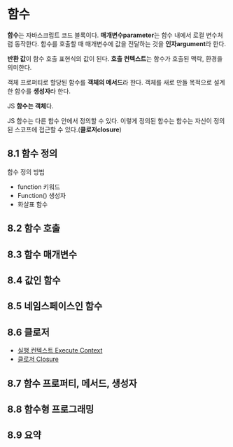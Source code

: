 # 함수

**함수**는 자바스크립트 코드 블록이다. 
**매개변수parameter**는 함수 내에서 로컬 변수처럼 동작한다. 
함수를 호출할 때 매개변수에 값을 전달하는 것을 **인자argument**라 한다.

**반환 값**이 함수 호출 표현식의 값이 된다.
**호출 컨텍스트**는 함수가 호출된 맥락, 환경을 의미한다.

객체 프로퍼티로 할당된 함수를 **객체의 메서드**라 한다.
객체를 새로 만들 목적으로 설계한 함수를 **생성자**라 한다.

JS **함수는 객체**다.

JS 함수는 다른 함수 안에서 정의할 수 있다. 
이렇게 정의된 함수는 함수는 자신이 정의된 스코프에 접근할 수 있다.(**클로저closure**)

## 8.1 함수 정의


함수 정의 방법
- function 키워드
- Function() 생성자
- 화살표 함수


## 8.2 함수 호출
## 8.3 함수 매개변수
## 8.4 값인 함수
## 8.5 네임스페이스인 함수
## 8.6 클로저

- [실행 컨텍스트 Execute Context](./8.6_closures/execute_context.md)
- [클로저 Closure](./8.6_closures/closure.md)


## 8.7 함수 프로퍼티, 메서드, 생성자
## 8.8 함수형 프로그래밍
## 8.9 요약
